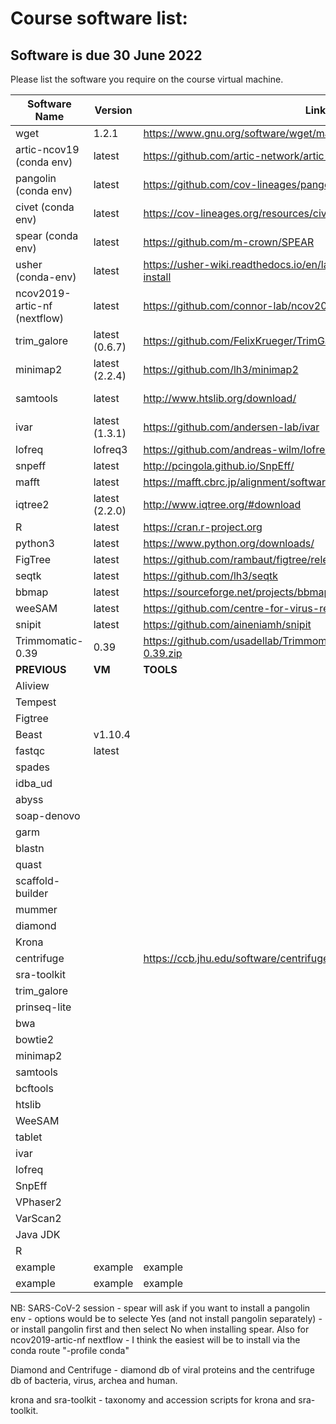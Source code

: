 # Course software list:
## Software is due 30 June 2022
Please list the software you require on the course virtual machine. 

| Software  Name | Version | Link | Session |
|----------------|---------|------|----------|
| wget | 1.2.1 | https://www.gnu.org/software/wget/manual/wget.html | intro to unix | 
| artic-ncov19 (conda env) | latest | https://github.com/artic-network/artic-ncov2019.git | sars-cov-2 |
| pangolin (conda env) | latest | https://github.com/cov-lineages/pangolin | sars-cov-2 |
| civet (conda env) | latest | https://cov-lineages.org/resources/civet/updating.html | sars-cov-2 |
| spear (conda env) | latest | https://github.com/m-crown/SPEAR | sars-cov-2 |
| usher (conda-env) | latest | https://usher-wiki.readthedocs.io/en/latest/QuickStart.html#quick-install | sars-cov-2 |
| ncov2019-artic-nf (nextflow) | latest | https://github.com/connor-lab/ncov2019-artic-nf | sars-cov-2 |
| trim_galore | latest (0.6.7) | https://github.com/FelixKrueger/TrimGalore | sars-cov-2 |
| minimap2 | latest (2.2.4) | https://github.com/lh3/minimap2 | sars-cov-2, BASH_scripting |
| samtools | latest | http://www.htslib.org/download/ | sars-cov-2, BASH_scripting |
| ivar | latest (1.3.1) | https://github.com/andersen-lab/ivar | sars-cov-2 |
| lofreq | lofreq3 | https://github.com/andreas-wilm/lofreq3 | sars-cov-2 |
| snpeff | latest | http://pcingola.github.io/SnpEff/ | sars-cov-2 |
| mafft | latest | https://mafft.cbrc.jp/alignment/software/ | sars-cov-2 |
| iqtree2 | latest (2.2.0) | http://www.iqtree.org/#download | sars-cov-2 |
| R | latest | https://cran.r-project.org | sars-cov-2 |
| python3 | latest | https://www.python.org/downloads/ | sars-cov-2 |
| FigTree | latest | https://github.com/rambaut/figtree/releases | sars-cov-2 |
| seqtk | latest | https://github.com/lh3/seqtk | sars-cov-2 |
| bbmap | latest | https://sourceforge.net/projects/bbmap/ | sars-cov-2 |
| weeSAM | latest | https://github.com/centre-for-virus-research/weeSAM | sars-cov-2 |
| snipit | latest | https://github.com/aineniamh/snipit | sars-cov-2 |
| Trimmomatic-0.39 | 0.39 | https://github.com/usadellab/Trimmomatic/files/5854859/Trimmomatic-0.39.zip | BASH_scripting |
| **PREVIOUS** | **VM** | **TOOLS** | **BELOW** | 
| Aliview |||| 
| Tempest||||
| Figtree |||| 
| Beast | v1.10.4 |||
| fastqc| latest |||
| spades||||
| idba_ud||||
| abyss||||
| soap-denovo||||
| garm||||
| blastn||||
| quast|||
| scaffold-builder||||
| mummer||||
| diamond||||
| Krona||||
| centrifuge||https://ccb.jhu.edu/software/centrifuge/||
|sra-toolkit ||||
| trim_galore||||
|prinseq-lite||||
|bwa||||
|bowtie2||||
|minimap2||||
|samtools||||
|bcftools||||
|htslib||||
|WeeSAM||||
|tablet||||
|ivar||||
|lofreq||||
|SnpEff||||
|VPhaser2||||
|VarScan2||||
|Java JDK||||
|R||||
| example | example | example | example | 
| example | example | example | example | 



 NB: SARS-CoV-2 session - spear will ask if you want to install a pangolin env - options would be to selecte Yes (and not install pangolin separately) - or install pangolin first and then select No when installing spear. Also for ncov2019-artic-nf nextflow - I think the easiest will be to install via the conda route "-profile conda"
 
Diamond and Centrifuge - diamond db of viral proteins and the centrifuge db of bacteria, virus, archea and human.  

krona and sra-toolkit - taxonomy and accession scripts for krona and sra-toolkit.

